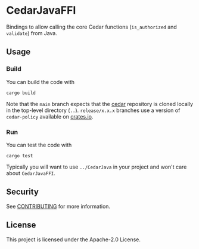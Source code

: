 # CedarJavaFFI

Bindings to allow calling the core Cedar functions (`is_authorized` and `validate`) from Java.

## Usage

### Build

You can build the code with

```shell
cargo build
```

Note that the `main` branch expects that the [cedar](https://github.com/cedar-policy/cedar) repository is cloned locally in the top-level directory (`..`). `release/x.x.x` branches use a version of `cedar-policy` available on [crates.io](https://crates.io/crates/cedar-policy).

### Run

You can test the code with

```shell
cargo test
```

Typically you will want to use `../CedarJava` in your project and won't care about `CedarJavaFFI`.

## Security

See [CONTRIBUTING](../CONTRIBUTING.md#security-issue-notifications) for more information.

## License

This project is licensed under the Apache-2.0 License.
